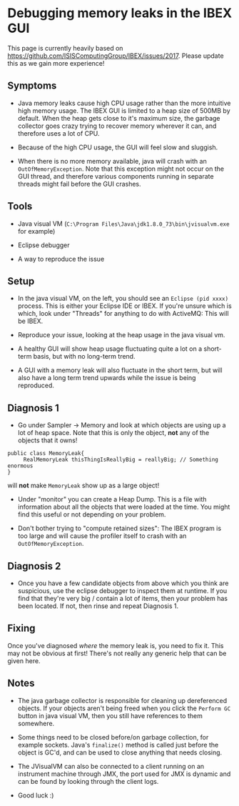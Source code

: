 # Debugging memory leaks in the IBEX GUI

This page is currently heavily based on https://github.com/ISISComputingGroup/IBEX/issues/2017. Please update this as we gain more experience!

## Symptoms

- Java memory leaks cause high CPU usage rather than the more intuitive high memory usage. The IBEX GUI is limited to a heap size of 500MB by default. When the heap gets close to it's maximum size, the garbage collector goes crazy trying to recover memory wherever it can, and therefore uses a lot of CPU.

- Because of the high CPU usage, the GUI will feel slow and sluggish.

- When there is no more memory available, java will crash with an `OutOfMemoryException`. Note that this exception might not occur on the GUI thread, and therefore various components running in separate threads might fail before the GUI crashes.

## Tools

- Java visual VM (`C:\Program Files\Java\jdk1.8.0_73\bin\jvisualvm.exe` for example)

- Eclipse debugger

- A way to reproduce the issue

## Setup

- In the java visual VM, on the left, you should see an `Eclipse (pid xxxx)` process. This is either your Eclipse IDE or IBEX. If you're unsure which is which, look under "Threads" for anything to do with ActiveMQ: This will be IBEX.

- Reproduce your issue, looking at the heap usage in the java visual vm. 

- A healthy GUI will show heap usage fluctuating quite a lot on a short-term basis, but with no long-term trend. 

- A GUI with a memory leak will also fluctuate in the short term, but will also have a long term trend upwards while the issue is being reproduced.

## Diagnosis 1

- Go under Sampler -> Memory and look at which objects are using up a lot of heap space. Note that this is only the object, **not** any of the objects that it owns!

```
public class MemoryLeak{
     RealMemoryLeak thisThingIsReallyBig = reallyBig; // Something enormous
}
```

will **not** make `MemoryLeak` show up as a large object!

- Under "monitor" you can create a Heap Dump. This is a file with information about all the objects that were loaded at the time. You might find this useful or not depending on your problem.

- Don't bother trying to "compute retained sizes": The IBEX program is too large and will cause the profiler itself to crash with an `OutOfMemoryException`.

## Diagnosis 2

- Once you have a few candidate objects from above which you think are suspicious, use the eclipse debugger to inspect them at runtime. If you find that they're very big / contain a lot of items, then your problem has been located. If not, then rinse and repeat Diagnosis 1.

## Fixing

Once you've diagnosed *where* the memory leak is, you need to fix it. This may not be obvious at first! There's not really any generic help that can be given here.

## Notes

- The java garbage collector is responsible for cleaning up dereferenced objects. If your objects aren't being freed when you click the `Perform GC` button in java visual VM, then you still have references to them somewhere.

- Some things need to be closed before/on garbage collection, for example sockets. Java's `finalize()` method is called just before the object is GC'd, and can be used to close anything that needs closing.

- The JVisualVM can also be connected to a client running on an instrument machine through JMX, the port used for JMX is dynamic and can be found by looking through the client logs.

- Good luck :)